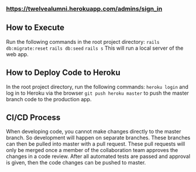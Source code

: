 ### https://twelvealumni.herokuapp.com/admins/sign_in

## How to Execute
Run the following commands in the root project directory:
`rails db:migrate:reset`
`rails db:seed`
`rails s`
This will run a local server of the web app.

## How to Deploy Code to Heroku
In the root project directory, run the following commands:
`heroku login` and log in to Heroku via the browser
`git push heroku master` to push the master branch code to the production app.

## CI/CD Process
When developing code, you cannot make changes directly to the master branch. So development will happen on separate branches. These branches can then be pulled into master with a pull request. These pull requests will only be merged once a member of the collaboration team approves the changes in a code review. After all automated tests are passed and approval is given, then the code changes can be pushed to master.
